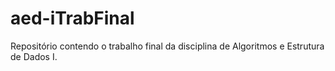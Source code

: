 # aed-iTrabFinal
Repositório contendo o trabalho final da disciplina de Algoritmos e Estrutura de Dados I.
